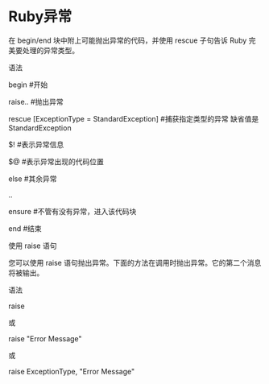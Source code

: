 # Ruby异常

在 begin/end 块中附上可能抛出异常的代码，并使用 rescue 子句告诉 Ruby 完美要处理的异常类型。

语法

begin \#开始

raise.. \#抛出异常

rescue \[ExceptionType = StandardException\] \#捕获指定类型的异常 缺省值是StandardException

$! \#表示异常信息

$@ \#表示异常出现的代码位置

else \#其余异常

..

ensure \#不管有没有异常，进入该代码块

end \#结束

使用 raise 语句

您可以使用 raise 语句抛出异常。下面的方法在调用时抛出异常。它的第二个消息将被输出。

语法

raise 

 

或

 

raise "Error Message" 

 

或

 

raise ExceptionType, "Error Message"

